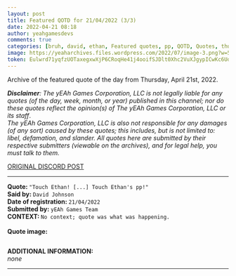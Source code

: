 ```yaml
---
layout: post
title: Featured QOTD for 21/04/2022 (3/3)
date: 2022-04-21 08:18
author: yeahgamesdevs
comments: true
categories: [bruh, david, ethan, Featured quotes, pp, QOTD, Quotes, thursday]
image: https://yeaharchives.files.wordpress.com/2022/07/image-3.png?w=507
token: Eulwrd71yqfzUOTaxegxwXjP6CRoqHe41j4ooifSJDlt0Xhc2VuXJgypICwKc6UdBOtfT5ydEeRxGAecfRBCdfHJx2wo6dULtYsyFfrpYYyZWwE0mmccSzck49Cn6rJqipkDi2LvTB5X
---
```

<!-- wp:paragraph -->
<p>Archive of the featured quote of the day from Thursday, April 21st, 2022. </p>
<!-- /wp:paragraph -->

<!-- wp:paragraph -->
<p><em><strong>Disclaimer</strong>: The yEAh Games Corporation, LLC is not legally liable for any quotes (of the day, week, month, or year) published in this channel; nor do these quotes reflect the opinion(s) of The yEAh Games Corporation, LLC or its staff</em>.<br><em>The yEAh Games Corporation, LLC is also not responsible for any damages (of any sort) caused by these quotes; this includes, but is not limited to: libel, defamation, and slander. All quotes here are submitted by their respective submitters (viewable on the archives), and for legal help, you must talk to them.</em><br><a href="https://cdn.discordapp.com/attachments/958100064079839303/964566123628609628/unknown.png"></a></p>
<!-- /wp:paragraph -->

<!-- wp:buttons {"layout":{"type":"flex","justifyContent":"left"}} -->
<div class="wp-block-buttons"><!-- wp:button {"textColor":"vivid-cyan-blue","align":"center","style":{"border":{"radius":"18px"}},"className":"is-style-fill"} -->
<div class="wp-block-button aligncenter is-style-fill"><a class="wp-block-button__link has-vivid-cyan-blue-color has-text-color wp-element-button" href="https://discord.com/channels/887052880782176266/958100064079839303/967241627116650506" style="border-radius:18px;">ORIGINAL DISCORD POST</a></div>
<!-- /wp:button --></div>
<!-- /wp:buttons -->

<!-- wp:separator {"align":"center","className":"is-style-wide"} -->
<hr class="wp-block-separator aligncenter has-alpha-channel-opacity is-style-wide" />
<!-- /wp:separator -->

<!-- wp:paragraph -->
<p><strong>Quote: </strong><code>"Touch Ethan! [...] Touch Ethan's pp!"</code><br><strong>Said by: </strong><code>David Johnson</code><br><strong>Date of registration: </strong><code>21/04/2022</code> <br><strong>Submitted by: </strong><code>yEAh Games Team</code><br><strong>CONTEXT: </strong><code>No context; quote was what was happening.</code><br><br><strong>Quote image:</strong></p>
<!-- /wp:paragraph -->

<!-- wp:image {"id":653,"sizeSlug":"large","linkDestination":"none"} -->
<figure class="wp-block-image size-large"><img src="https://yeaharchives.files.wordpress.com/2022/07/image-3.png?w=507" alt="" class="wp-image-653" /></figure>
<!-- /wp:image -->

<!-- wp:paragraph -->
<p><strong>ADDITIONAL INFORMATION:</strong><br><em>none</em></p>
<!-- /wp:paragraph -->

<!-- wp:separator {"className":"is-style-wide"} -->
<hr class="wp-block-separator has-alpha-channel-opacity is-style-wide" />
<!-- /wp:separator -->
